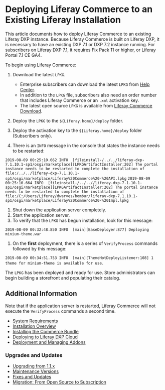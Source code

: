# Deploying Liferay Commerce to an Existing Liferay Installation

This article documents how to deploy Liferay Commerce to an existing Liferay DXP instance. Because Liferay Commerce is built on Liferay DXP, it is necessary to have an existing DXP 7.1 or DXP 7.2 instance running. For subscribers on Liferay DXP 7.1, it requires Fix Pack 11 or higher, or Liferay Portal 7.1 CE GA4.

To begin using Liferay Commerce:

1. Download the latest `LPKG`.
    * Enterprise subscribers can download the latest `LPKG` from [Help Center](https://customer.liferay.com/downloads?p_p_id=com_liferay_osb_customer_downloads_display_web_DownloadsDisplayPortlet&_com_liferay_osb_customer_downloads_display_web_DownloadsDisplayPortlet_productAssetCategoryId=118190997&_com_liferay_osb_customer_downloads_display_web_DownloadsDisplayPortlet_fileTypeAssetCategoryId=118191001).
    * In addition to the `LPKG` file, subscribers also need an order number that includes Liferay Commerce or an `.xml` activation key.
    * The latest open source `LPKG` is available from [Liferay Commerce Download](https://commerce.liferay.dev/download).

1. Deploy the `LPKG` to the `${Liferay.home}/deploy` folder.
1. Deploy the activation key to the `${Liferay.home}/deploy` folder (Subscribers only).
1. There is an `INFO` message in the console that states the instance needs to be restarted:

`2019-08-09 00:25:10.662 INFO  [fileinstall-/../../liferay-dxp-7.1.10.1-sp1/osgi/marketplace][LPKGArtifactInstaller:202] The portal instance needs to be restarted to complete the installation of file:/../../liferay-dxp-7.1.10.1-sp1/osgi/marketplace/Liferay%20Commerce%20-%20API.lpkg`
`2019-08-09 00:25:10.664 INFO  [fileinstall-/../..//liferay-dxp-7.1.10.1-sp1/osgi/marketplace][LPKGArtifactInstaller:202] The portal instance needs to be restarted to complete the installation of file:/C:/Users/Liferay/dwarves/bombur/liferay-dxp-7.1.10.1-sp1/osgi/marketplace/Liferay%20Commerce%20-%20Impl.lpkg`

1. Shut down the application server completely.
1. Start the application server.
1. To verify that the `LPKG` has begun installation, look for this message:

`2019-08-09 00:32:48.850 INFO  [main][BaseDeployer:877] Deploying minium-theme.war`

1. On the **first** deployment, there is a series of `VerifyProcess` commands followed by this message:

`2019-08-09 00:34:51.753 INFO  [main][ThemeHotDeployListener:108] 1 theme for minium-theme is available for use`.

The `LPKG` has been deployed and ready for use. Store administrators can begin building a storefront and populating their catalog.

## Additional Information

Note that if the application server is restarted, Liferay Commerce will not execute the `VerifyProcess` commands a second time.

* [System Requirements]()
* [Installation Overview]()
* [Installing the Commerce Bundle]()
* [Deploying to Liferay DXP Cloud]()
* [Deployment and Managing Addons]()

### Upgrades and Updates

* [Upgrading from 1.1.x]()
* [Maintenance Versions]()
* [Fixes and Updates]()
* [Migration: From Open Source to Subscription]()